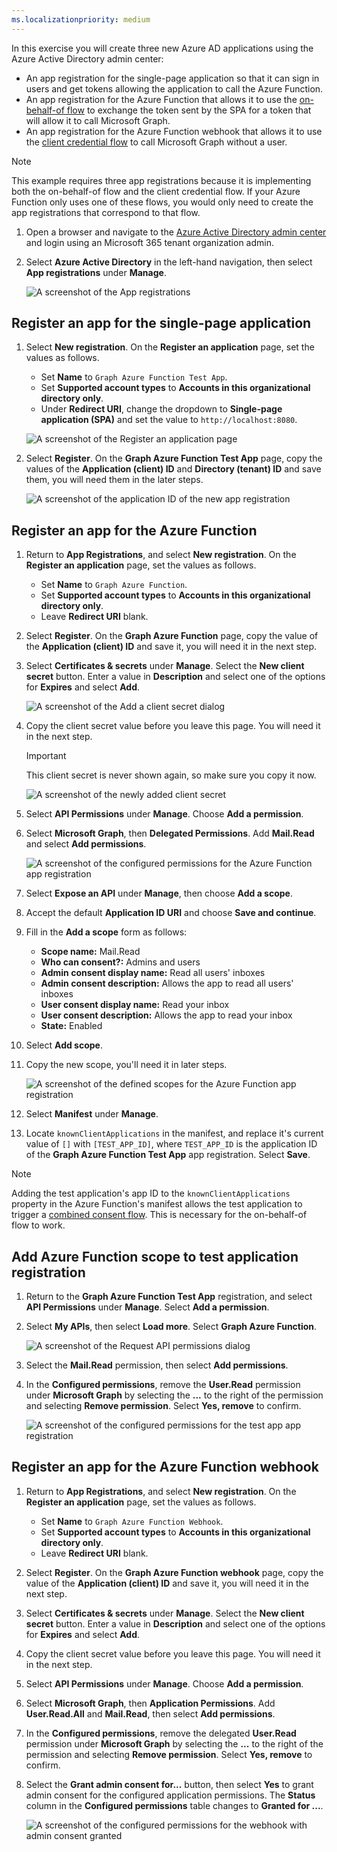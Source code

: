 ```yaml
---
ms.localizationpriority: medium
---
```


<!-- markdownlint-disable MD002 MD041 -->

In this exercise you will create three new Azure AD applications using the Azure Active Directory admin center:

- An app registration for the single-page application so that it can sign in users and get tokens allowing the application to call the Azure Function.
- An app registration for the Azure Function that allows it to use the [on-behalf-of flow](https://docs.microsoft.com/azure/active-directory/develop/v2-oauth2-on-behalf-of-flow) to exchange the token sent by the SPA for a token that will allow it to call Microsoft Graph.
- An app registration for the Azure Function webhook that allows it to use the [client credential flow](https://docs.microsoft.com/azure/active-directory/develop/v2-oauth2-client-creds-grant-flow) to call Microsoft Graph without a user.

> [!NOTE]
> This example requires three app registrations because it is implementing both the on-behalf-of flow and the client credential flow. If your Azure Function only uses one of these flows, you would only need to create the app registrations that correspond to that flow.

1. Open a browser and navigate to the [Azure Active Directory admin center](https://aad.portal.azure.com) and login using an Microsoft 365 tenant organization admin.

1. Select **Azure Active Directory** in the left-hand navigation, then select **App registrations** under **Manage**.

    ![A screenshot of the App registrations ](./images/aad-portal-app-registrations.png)

## Register an app for the single-page application

1. Select **New registration**. On the **Register an application** page, set the values as follows.

    - Set **Name** to `Graph Azure Function Test App`.
    - Set **Supported account types** to **Accounts in this organizational directory only**.
    - Under **Redirect URI**, change the dropdown to **Single-page application (SPA)** and set the value to `http://localhost:8080`.

    ![A screenshot of the Register an application page](./images/register-command-line-app.png)

1. Select **Register**. On the **Graph Azure Function Test App** page, copy the values of the **Application (client) ID** and **Directory (tenant) ID** and save them, you will need them in the later steps.

    ![A screenshot of the application ID of the new app registration](./images/aad-application-id.png)

## Register an app for the Azure Function

1. Return to **App Registrations**, and select **New registration**. On the **Register an application** page, set the values as follows.

    - Set **Name** to `Graph Azure Function`.
    - Set **Supported account types** to **Accounts in this organizational directory only**.
    - Leave **Redirect URI** blank.

1. Select **Register**. On the **Graph Azure Function** page, copy the value of the **Application (client) ID** and save it, you will need it in the next step.

1. Select **Certificates & secrets** under **Manage**. Select the **New client secret** button. Enter a value in **Description** and select one of the options for **Expires** and select **Add**.

    ![A screenshot of the Add a client secret dialog](./images/aad-new-client-secret.png)

1. Copy the client secret value before you leave this page. You will need it in the next step.

    > [!IMPORTANT]
    > This client secret is never shown again, so make sure you copy it now.

    ![A screenshot of the newly added client secret](./images/aad-copy-client-secret.png)

1. Select **API Permissions** under **Manage**. Choose **Add a permission**.

1. Select **Microsoft Graph**, then **Delegated Permissions**. Add **Mail.Read** and select **Add permissions**.

    ![A screenshot of the configured permissions for the Azure Function app registration](./images/web-api-configured-permissions.png)

1. Select **Expose an API** under **Manage**, then choose **Add a scope**.

1. Accept the default **Application ID URI** and choose **Save and continue**.

1. Fill in the **Add a scope** form as follows:

    - **Scope name:** Mail.Read
    - **Who can consent?:** Admins and users
    - **Admin consent display name:** Read all users' inboxes
    - **Admin consent description:** Allows the app to read all users' inboxes
    - **User consent display name:** Read your inbox
    - **User consent description:** Allows the app to read your inbox
    - **State:** Enabled

1. Select **Add scope**.

1. Copy the new scope, you'll need it in later steps.

    ![A screenshot of the defined scopes for the Azure Function app registration](./images/web-api-defined-scopes.png)

1. Select **Manifest** under **Manage**.

1. Locate `knownClientApplications` in the manifest, and replace it's current value of `[]` with `[TEST_APP_ID]`, where `TEST_APP_ID` is the application ID of the **Graph Azure Function Test App** app registration. Select **Save**.

> [!NOTE]
> Adding the test application's app ID to the `knownClientApplications` property in the Azure Function's manifest allows the test application to trigger a [combined consent flow](https://docs.microsoft.com/azure/active-directory/develop/v2-oauth2-on-behalf-of-flow#default-and-combined-consent). This is necessary for the on-behalf-of flow to work.

## Add Azure Function scope to test application registration

1. Return to the **Graph Azure Function Test App** registration, and select **API Permissions** under **Manage**. Select **Add a permission**.

1. Select **My APIs**, then select **Load more**. Select **Graph Azure Function**.

    ![A screenshot of the Request API permissions dialog](./images/test-app-add-permissions.png)

1. Select the **Mail.Read** permission, then select **Add permissions**.

1. In the **Configured permissions**, remove the **User.Read** permission under **Microsoft Graph** by selecting the **...** to the right of the permission and selecting **Remove permission**. Select **Yes, remove** to confirm.

    ![A screenshot of the configured permissions for the test app app registration](./images/test-app-configured-permissions.png)

## Register an app for the Azure Function webhook

1. Return to **App Registrations**, and select **New registration**. On the **Register an application** page, set the values as follows.

    - Set **Name** to `Graph Azure Function Webhook`.
    - Set **Supported account types** to **Accounts in this organizational directory only**.
    - Leave **Redirect URI** blank.

1. Select **Register**. On the **Graph Azure Function webhook** page, copy the value of the **Application (client) ID** and save it, you will need it in the next step.

1. Select **Certificates & secrets** under **Manage**. Select the **New client secret** button. Enter a value in **Description** and select one of the options for **Expires** and select **Add**.

1. Copy the client secret value before you leave this page. You will need it in the next step.

1. Select **API Permissions** under **Manage**. Choose **Add a permission**.

1. Select **Microsoft Graph**, then **Application Permissions**. Add **User.Read.All** and **Mail.Read**, then select **Add permissions**.

1. In the **Configured permissions**, remove the delegated **User.Read** permission under **Microsoft Graph** by selecting the **...** to the right of the permission and selecting **Remove permission**. Select **Yes, remove** to confirm.

1. Select the **Grant admin consent for...** button, then select **Yes** to grant admin consent for the configured application permissions. The **Status** column in the **Configured permissions** table changes to **Granted for ...**.

    ![A screenshot of the configured permissions for the webhook with admin consent granted](./images/webhook-configured-permissions.png)
